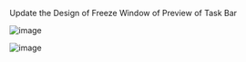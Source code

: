 Update the Design of Freeze Window of Preview of Task Bar

![image](https://github.com/MicaUI/Windows-Feedback/assets/6630660/5ed91fcd-2e50-4389-807e-6f62e51cc1c2)

![image](https://github.com/MicaUI/Windows-Feedback/assets/6630660/af4575c9-8124-4e09-af9c-843c5b490d4f)
